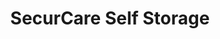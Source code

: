 ---
title: "SecurCare Self Storage"
url: /riverbank/securcare-self-storage-patterson-road-2/
shop: storage rental
---
